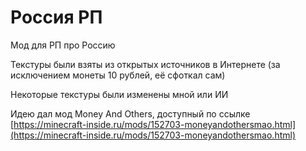 # Россия РП
Мод для РП про Россию

Текстуры были взяты из открытых источников в Интернете (за исключением монеты 10 рублей, её сфоткал сам)

Некоторые текстуры были изменены мной или ИИ

Идею дал мод Money And Others, доступный по ссылке [https://minecraft-inside.ru/mods/152703-moneyandothersmao.html](https://minecraft-inside.ru/mods/152703-moneyandothersmao.html)
